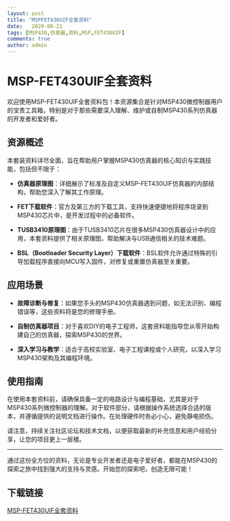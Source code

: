 ```yaml
---
layout: post
title: "MSPFET430UIF全套资料"
date:   2020-08-21
tags: [MSP430,仿真器,资料,MSP,FET430UIF]
comments: true
author: admin
---
```

# MSP-FET430UIF全套资料

欢迎使用MSP-FET430UIF全套资料包！本资源集合是针对MSP430微控制器用户的宝贵工具箱，特别是对于那些需要深入理解、维护或自制MSP430系列仿真器的开发者和爱好者。

## 资源概述

本套装资料详尽全面，旨在帮助用户掌握MSP430仿真器的核心知识与实践技能，包括但不限于：

- **仿真器原理图**：详细展示了标准及自定义MSP-FET430UIF仿真器的内部结构，帮助您深入了解其工作原理。
  
- **FET下载软件**：官方及第三方的下载工具，支持快速便捷地将程序烧录到MSP430芯片中，是开发过程中的必备软件。

- **TUSB3410原理图**：由于TUSB3410芯片在很多MSP430仿真器设计中的应用，本套资料提供了相关原理图，帮助解决与USB通信相关的技术难题。

- **BSL（Bootloader Security Layer）下载软件**：BSL软件允许通过特殊的引导加载程序直接向MCU写入固件，对修复或重置仿真器至关重要。

## 应用场景

- **故障诊断与修复**：如果您手头的MSP430仿真器遇到问题，如无法识别、编程错误等，这些资料将是您的修理手册。
  
- **自制仿真器项目**：对于喜欢DIY的电子工程师，这套资料能指导您从零开始构建自己的仿真器，探索MSP430的世界。

- **深入学习与教学**：适合于高校实验室、电子工程课程或个人研究，以深入学习MSP430架构及其编程环境。

## 使用指南

在使用本套资料前，请确保具备一定的电路设计与编程基础，尤其是对于MSP430系列微控制器的理解。对于软件部分，请根据操作系统选择合适的版本，并遵循提供的说明文档进行操作。在处理硬件时务必小心，避免静电损伤。

请注意，持续关注社区论坛和技术文档，以便获取最新的补充信息和用户经验分享，让您的项目更上一层楼。

---

通过这份全方位的资料，无论是专业开发者还是电子爱好者，都能在MSP430的探索之旅中找到强大的支持与灵感。开始您的探索吧，创造无限可能！

## 下载链接

[MSP-FET430UIF全套资料](https://pan.quark.cn/s/c5a356704478)